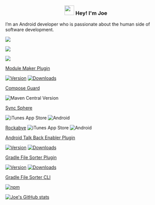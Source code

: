 <!-- Heading -->
<h3 align="center"><img src = "https://em-content.zobj.net/source/animated-noto-color-emoji/356/waving-hand_1f44b.gif" width = 30px> Hey! I'm Joe</h3>

I’m an Android developer who is passionate about the human side of software development.

<a href="https://joetr.com"><img src="https://img.shields.io/badge/website-joetr.com-green"></a>

<a href="https://blog.joetr.com"><img src="https://img.shields.io/badge/blog-blog.joetr.com-blue"></a>

<a href="#"><img src="https://img.shields.io/github/stars/j-roskopf?style=social"></a>

[Module Maker Plugin](https://github.com/j-roskopf/ModuleMakerPlugin)

[![Version](https://img.shields.io/jetbrains/plugin/v/21724.svg)](https://plugins.jetbrains.com/plugin/21724)
[![Downloads](https://img.shields.io/jetbrains/plugin/d/21724.svg)](https://plugins.jetbrains.com/plugin/21724)

[Compose Guard](https://github.com/j-roskopf/ComposeGuard)

![Maven Central Version](https://img.shields.io/maven-central/v/com.joetr.compose.guard/com.joetr.compose.guard.gradle.plugin)

[Sync Sphere](https://github.com/j-roskopf/SyncSphere)

![iTunes App Store](https://img.shields.io/itunes/v/6471382890)
![Android](https://img.shields.io/badge/Android-3DDC84?logo=android)

[Rockabye](https://github.com/j-roskopf/Rockabye)
![iTunes App Store](https://img.shields.io/itunes/v/6474103446)
![Android](https://img.shields.io/badge/Android-3DDC84?logo=android)

[Android Talk Back Enabler Plugin](https://github.com/j-roskopf/AndroidStudioTalkBackPlugin)

[![Version](https://img.shields.io/jetbrains/plugin/v/14229.svg)](https://plugins.jetbrains.com/plugin/14229)
[![Downloads](https://img.shields.io/jetbrains/plugin/d/14229.svg)](https://plugins.jetbrains.com/plugin/14229)

[Gradle File Sorter Plugin](https://github.com/j-roskopf/GradleFileSorterPlugin)

[![Version](https://img.shields.io/jetbrains/plugin/v/21846.svg)](https://plugins.jetbrains.com/plugin/21846)
[![Downloads](https://img.shields.io/jetbrains/plugin/d/21846.svg)](https://plugins.jetbrains.com/plugin/21846)

[Gradle File Sorter CLI](https://github.com/j-roskopf/GradleFileSorter)

[![npm](https://img.shields.io/npm/v/gradle-file-sorter)](https://www.npmjs.com/package/gradle-file-sorter)

[![Joe's GitHub stats](https://github-readme-stats.vercel.app/api?username=j-roskopf)](https://github.com/anuraghazra/github-readme-stats)

